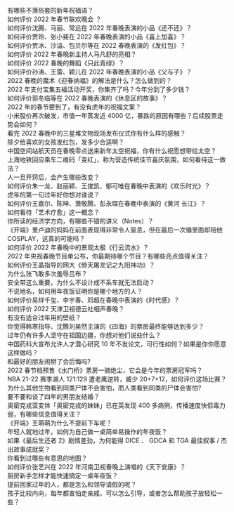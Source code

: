 有哪些不落俗套的新年祝福语？  
如何评价 2022 年春节联欢晚会 ？  
如何评价沈腾、马丽、常远在 2022 年春晚表演的小品《还不还》？  
如何评价贾玲、张小斐在 2022 年春晚表演的小品《喜上加喜》？  
如何评价贾冰、沙溢、包贝尔等在 2022 春晚表演的《发红包》？  
如何评价 2022 年春晚新主持人马凡舒的亮相？  
如何评价 2022 春晚的舞蹈《只此青绿》？  
如何评价孙涛、王雷、颖儿在 2022 年春晚表演的小品《父与子》？  
2022 春晚的魔术《迎春纳福》的解法是什么？怎么做到的？  
2022 年支付宝集五福活动开奖，你集齐了吗？今年分到了多少钱？  
如何评价郭冬临等在 2022 春晚表演的《休息区的故事》？  
2022 年的春节要到了，有没有虎年的祝福文案？  
小米股价再次破发，市值一年蒸发近 4000 亿，暴跌的原因有哪些？后续股票走势会如何？  
看完 2022 春晚中的三星堆文物现场发布仪式你有什么样的感触？  
除夕给喜欢的女孩发红包，发多少合适啊？  
中国空间站航天员在春晚零点送来新年太空祝福，你有什么祝愿想带给太空？  
上海地铁回应乘车二维码「变红」，称为营造传统佳节喜庆氛围，如何看待这一做法？  
人一旦开窍后，会产生哪些改变？  
如何评价朱一龙、赵丽颖、王俊凯、郁可唯在春晚中表演的《欢乐时光》？  
虎年的第一句过年好你想对谁说？  
如何评价王嘉尔、陈坤、萧敬腾、彭永琛在春晚中表演的《黄河 长江》？  
如何看待「艺术疗愈」这一概念？  
你所读的经济学方向，有哪些不错的讲义（Notes）？  
《开端》里卢迪的妈妈在前面表现得非常令人窒息，但在最后一次循里面却陪他 COSPLAY，这真的可能吗？  
如何评价 2022 年春晚中的景观太极《行云流水》？  
2022 年央视春晚节目单公布，你最期待哪个节目？有哪些亮点值得关注？  
如何评价王晶指导的网大《倚天屠龙记之九阳神功》？  
为什么张飞敢多次羞辱吕布？  
安全带这么重要，为什么不设计成不系车就无法启动？  
不说地名，如何用年夜饭证明你是哪个地方的人？  
如何评价易烊千玺、李宇春、邓超在春晚中表演的《时代感》？  
如何评价 2022 天津卫视德云社相声春晚？  
有没有适合过年用的壁纸？  
你觉得韩寒指导、沈腾刘昊然主演的《四海》的票房最终能够达到多少？  
过年仍有许多人坚守在祖国边疆，你想对他们说些什么？  
中国药科大宣布允许人才潜心研究 10 年不发论文，可行性如何？如果是你你愿意这样做吗？  
和最好的朋友闹掰了会后悔吗?  
2022 春节档预售《水门桥》票房一骑绝尘，它会是今年的票房冠军吗？  
NBA 21-22 赛季湖人 121:129 遭老鹰逆转，威少 20+7+12，如何评价这场比赛？  
为什么其他生物看到同类尸体不会害怕，而人类看到同类的尸体会害怕?  
要不要和谈了四年的男朋友结婚？  
奥密克戎亚变体「奥密克戎的妹妹」已在英发现 400 多病例，传播速度快但毒力弱，有哪些信息值得关注？  
《开端》王萌萌为什么不提前下车呢？  
年轻人就地过年，如何为自己做一桌简单易操作的年夜饭？  
如果《最后生还者 2》剧情差劲，为何能得 DICE 、 GDCA 和 TGA 最佳叙事 / 杰出故事成就奖？  
你看到过哪些有意思的地图？  
如何评价张艺兴在 2022 年河南卫视春晚上演唱的《天下安康》？  
厨房新手怎样才能快速搞定一桌年夜饭？  
提前回家过年的人，都是怎么和领导请假的呢？  
孩子比较内向，每年都害怕走亲戚，可以怎么引导，或者怎么帮助孩子放轻松一些？  
